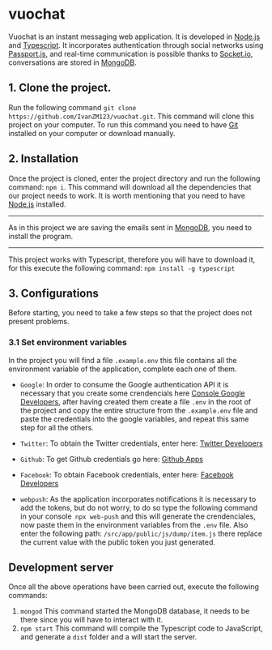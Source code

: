 # vuochat
Vuochat is an instant messaging web application. It is developed in [Node.js](https://nodejs.org/es/)
and [Typescript](https://www.staging-typescript.org). It incorporates authentication through social networks using 
[Passport.js](http://www.passportjs.org), and real-time communication is possible thanks to [Socket.io](https://socket.io),
conversations are stored in [MongoDB](https://www.mongodb.com/es).

## 1. Clone the project.
Run the following command `git clone https://github.com/IvanZM123/vuochat.git`. This command will clone this project on your computer.
To run this command you need to have [Git](https://git-scm.com) installed on your computer or download manually.

## 2. Installation
Once the project is cloned, enter the project directory and run the following command: `npm i`.
This command will download all the dependencies that our project needs to work.
It is worth mentioning that you need to have [Node.js](https://nodejs.org/es/) installed.
___
As in this project we are saving the emails sent in [MongoDB](https://www.mongodb.com/es), you need to install the program.
___
This project works with Typescript, therefore you will have to download it, for this execute the following command: `npm install -g typescript`

## 3. Configurations
Before starting, you need to take a few steps so that the project does not present problems.

### 3.1 Set environment variables
In the project you will find a file `.example.env` this file contains all the environment variable of the application, complete each one of them.
- `Google`: In order to consume the Google authentication API it is necessary that you create some crendencials here 
[Console Google Developers](https://console.developers.google.com), after having created them create a file `.env`
in the root of the project and copy the entire structure from the `.example.env` file and paste the credentials into the google variables, 
and repeat this same step for all the others.

- `Twitter`: To obtain the Twitter credentials, enter here: [Twitter Developers](https://developer.twitter.com/en/portal/projects-and-apps)

- `Github`: To get Github credentials go here: [Github Apps](https://github.com/settings/apps)

- `Facebook`: To obtain Facebook credentials, enter here: [Facebook Developers](https://developers.facebook.com/apps/)

- `webpush`: As the application incorporates notifications it is necessary to add the tokens, but do not worry, 
to do so type the following command in your console` npx web-push` and this will generate the crendenciales, 
now paste them in the environment variables from the `.env` file. Also enter the following 
path: `/src/app/public/js/dump/item.js` there replace the current value with the public token you just generated.

## Development server
Once all the above operations have been carried out, execute the following commands:
1. `mongod` This command started the MongoDB database, it needs to be there since you will have to interact with it.
2. `npm start` This command will compile the Typescript code to JavaScript, and generate a `dist` folder and a will start the server.
